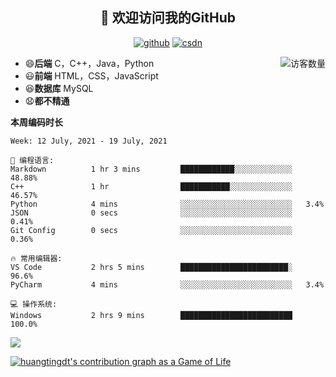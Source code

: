 <h2 align="center">👋 欢迎访问我的GitHub</h2>
  <p align="center">
    <a href="https://github.com/Huangtingdt/Huangtingdt"><img src="https://img.shields.io/badge/GitHub-ff79c6" alt="github"></a>
    <a href="https://blog.csdn.net/qq_43531216"><img src="https://img.shields.io/badge/CSDN-cf000e" alt="csdn"></a>
  </p>

  <img align='right' src="https://profile-counter.glitch.me/Huangtingdt/count.svg" alt="访客数量"/>

  - 😄**后端** C，C++，Java，Python
  - 😃**前端** HTML，CSS，JavaScript
  - 😆**数据库** MySQL
  - 😧**都不精通**

  **本周编码时长**

  <!--START_SECTION:waka-->
```text
Week: 12 July, 2021 - 19 July, 2021

💬 编程语言: 
Markdown          1 hr 3 mins         ████████████░░░░░░░░░░░░░   48.88% 
C++               1 hr                ███████████░░░░░░░░░░░░░░   46.57% 
Python            4 mins              ░░░░░░░░░░░░░░░░░░░░░░░░░   3.4% 
JSON              0 secs              ░░░░░░░░░░░░░░░░░░░░░░░░░   0.41% 
Git Config        0 secs              ░░░░░░░░░░░░░░░░░░░░░░░░░   0.36%

🔥 常用编辑器: 
VS Code           2 hrs 5 mins        ████████████████████████░   96.6% 
PyCharm           4 mins              ░░░░░░░░░░░░░░░░░░░░░░░░░   3.4%

💻 操作系统: 
Windows           2 hrs 9 mins        █████████████████████████   100.0%

```


<!--END_SECTION:waka-->

[![](https://github-readme-stats.vercel.app/api?theme=onedark&username=huangtingdt)](https://github.com/anuraghazra/github-readme-stats)

  [![huangtingdt's contribution graph as a Game of Life](https://github4life.herokuapp.com/huangtingdt.gif)](https://github4life.herokuapp.com/huangtingdt)
